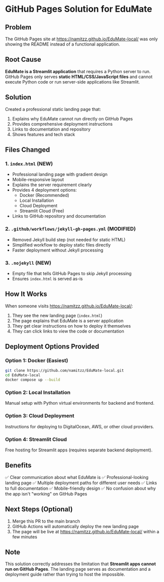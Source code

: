 # GitHub Pages Solution for EduMate

## Problem
The GitHub Pages site at https://namitzz.github.io/EduMate-local/ was only showing the README instead of a functional application.

## Root Cause
**EduMate is a Streamlit application** that requires a Python server to run. GitHub Pages only serves **static HTML/CSS/JavaScript files** and cannot execute Python code or run server-side applications like Streamlit.

## Solution
Created a professional static landing page that:
1. Explains why EduMate cannot run directly on GitHub Pages
2. Provides comprehensive deployment instructions
3. Links to documentation and repository
4. Shows features and tech stack

## Files Changed

### 1. `index.html` (NEW)
- Professional landing page with gradient design
- Mobile-responsive layout
- Explains the server requirement clearly
- Provides 4 deployment options:
  - Docker (Recommended)
  - Local Installation
  - Cloud Deployment
  - Streamlit Cloud (Free)
- Links to GitHub repository and documentation

### 2. `.github/workflows/jekyll-gh-pages.yml` (MODIFIED)
- Removed Jekyll build step (not needed for static HTML)
- Simplified workflow to deploy static files directly
- Faster deployment without Jekyll processing

### 3. `.nojekyll` (NEW)
- Empty file that tells GitHub Pages to skip Jekyll processing
- Ensures `index.html` is served as-is

## How It Works
When someone visits https://namitzz.github.io/EduMate-local/:
1. They see the new landing page (`index.html`)
2. The page explains that EduMate is a server application
3. They get clear instructions on how to deploy it themselves
4. They can click links to view the code or documentation

## Deployment Options Provided

### Option 1: Docker (Easiest)
```bash
git clone https://github.com/namitzz/EduMate-local.git
cd EduMate-local
docker compose up --build
```

### Option 2: Local Installation
Manual setup with Python virtual environments for backend and frontend.

### Option 3: Cloud Deployment
Instructions for deploying to DigitalOcean, AWS, or other cloud providers.

### Option 4: Streamlit Cloud
Free hosting for Streamlit apps (requires separate backend deployment).

## Benefits
✅ Clear communication about what EduMate is
✅ Professional-looking landing page
✅ Multiple deployment paths for different user needs
✅ Links to full documentation
✅ Mobile-friendly design
✅ No confusion about why the app isn't "working" on GitHub Pages

## Next Steps (Optional)
1. Merge this PR to the main branch
2. GitHub Actions will automatically deploy the new landing page
3. The page will be live at https://namitzz.github.io/EduMate-local/ within a few minutes

## Note
This solution correctly addresses the limitation that **Streamlit apps cannot run on GitHub Pages**. The landing page serves as documentation and a deployment guide rather than trying to host the impossible.
